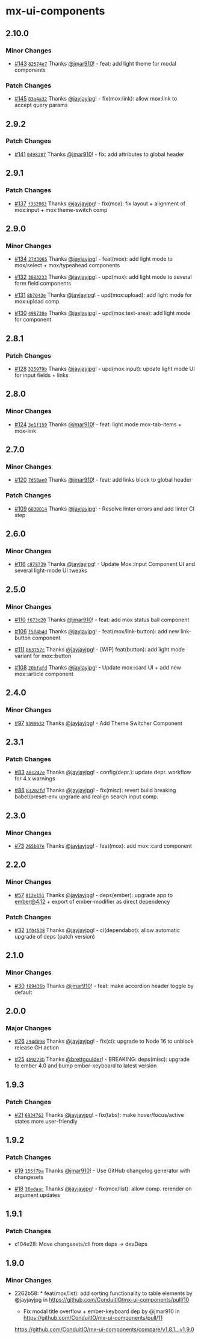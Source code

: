 # mx-ui-components

## 2.10.0

### Minor Changes

- [#143](https://github.com/ConduitIO/mx-ui-components/pull/143) [`82574e7`](https://github.com/ConduitIO/mx-ui-components/commit/82574e7e55e0063554b74b5b600b2f346e1e7ef7) Thanks [@jmar910](https://github.com/jmar910)! - feat: add light theme for modal components

### Patch Changes

- [#145](https://github.com/ConduitIO/mx-ui-components/pull/145) [`83a4a32`](https://github.com/ConduitIO/mx-ui-components/commit/83a4a323be243fcba3948d67f6e6986adc57d4e6) Thanks [@jayjayjpg](https://github.com/jayjayjpg)! - fix(mox:link): allow mox:link to accept query params

## 2.9.2

### Patch Changes

- [#141](https://github.com/ConduitIO/mx-ui-components/pull/141) [`0498287`](https://github.com/ConduitIO/mx-ui-components/commit/0498287fcae1100f602375d649df8ac486d66814) Thanks [@jmar910](https://github.com/jmar910)! - fix: add attributes to global header

## 2.9.1

### Patch Changes

- [#137](https://github.com/ConduitIO/mx-ui-components/pull/137) [`f352083`](https://github.com/ConduitIO/mx-ui-components/commit/f3520838e729090a4b3f3bfa914656b7efdf9d73) Thanks [@jayjayjpg](https://github.com/jayjayjpg)! - fix(mox): fix layout + alignment of mox:input + mox:theme-switch comp

## 2.9.0

### Minor Changes

- [#134](https://github.com/ConduitIO/mx-ui-components/pull/134) [`27d3065`](https://github.com/ConduitIO/mx-ui-components/commit/27d3065b8f230903c25c0cda7084b83aea0acf0a) Thanks [@jayjayjpg](https://github.com/jayjayjpg)! - feat(mox): add light mode to mox/select + mox/typeahead components

- [#132](https://github.com/ConduitIO/mx-ui-components/pull/132) [`3883233`](https://github.com/ConduitIO/mx-ui-components/commit/38832334121110b000e812c3516871d0f6368c5b) Thanks [@jayjayjpg](https://github.com/jayjayjpg)! - upd(mox): add light mode to several form field components

- [#131](https://github.com/ConduitIO/mx-ui-components/pull/131) [`8b7043e`](https://github.com/ConduitIO/mx-ui-components/commit/8b7043e8edb0f24e8b11b7067b04c675825b31be) Thanks [@jayjayjpg](https://github.com/jayjayjpg)! - upd(mox:upload): add light mode for mox:upload comp.

- [#130](https://github.com/ConduitIO/mx-ui-components/pull/130) [`498730e`](https://github.com/ConduitIO/mx-ui-components/commit/498730e39c3a0e7a83240ff969d18630727e987a) Thanks [@jayjayjpg](https://github.com/jayjayjpg)! - upd(mox:text-area): add light mode for component

## 2.8.1

### Patch Changes

- [#128](https://github.com/ConduitIO/mx-ui-components/pull/128) [`325979b`](https://github.com/ConduitIO/mx-ui-components/commit/325979bca19dad731b6ef0a2ce770970c38bde3d) Thanks [@jayjayjpg](https://github.com/jayjayjpg)! - upd(mox:input): update light mode UI for input fields + links

## 2.8.0

### Minor Changes

- [#124](https://github.com/ConduitIO/mx-ui-components/pull/124) [`3e1f159`](https://github.com/ConduitIO/mx-ui-components/commit/3e1f1597a952e7a5a5fcf14ae57caf9ba3535146) Thanks [@jmar910](https://github.com/jmar910)! - feat: light mode mox-tab-items + mox-link

## 2.7.0

### Minor Changes

- [#120](https://github.com/ConduitIO/mx-ui-components/pull/120) [`7d50ae0`](https://github.com/ConduitIO/mx-ui-components/commit/7d50ae015ec901efc8916c979632f5f332771ee8) Thanks [@jmar910](https://github.com/jmar910)! - feat: add links block to global header

### Patch Changes

- [#109](https://github.com/ConduitIO/mx-ui-components/pull/109) [`6830014`](https://github.com/ConduitIO/mx-ui-components/commit/683001451d8dc6d81b357fd3bc276444d907bbe5) Thanks [@jayjayjpg](https://github.com/jayjayjpg)! - Resolve linter errors and add linter CI step

## 2.6.0

### Minor Changes

- [#116](https://github.com/ConduitIO/mx-ui-components/pull/116) [`c878739`](https://github.com/ConduitIO/mx-ui-components/commit/c878739e26047787b97db886835cb2600b1a6da1) Thanks [@jayjayjpg](https://github.com/jayjayjpg)! - Update Mox::Input Component UI and several light-mode UI tweaks

## 2.5.0

### Minor Changes

- [#110](https://github.com/ConduitIO/mx-ui-components/pull/110) [`f673d20`](https://github.com/ConduitIO/mx-ui-components/commit/f673d20f8e4f313ed95a36d8dea04a852f4a6fe5) Thanks [@jmar910](https://github.com/jmar910)! - feat: add mox status ball component

- [#106](https://github.com/ConduitIO/mx-ui-components/pull/106) [`f5f4b4d`](https://github.com/ConduitIO/mx-ui-components/commit/f5f4b4d6d86f812c1ccfe4812259a230efed661f) Thanks [@jayjayjpg](https://github.com/jayjayjpg)! - feat(mox/link-button): add new link-button component

- [#111](https://github.com/ConduitIO/mx-ui-components/pull/111) [`863757c`](https://github.com/ConduitIO/mx-ui-components/commit/863757cfa94e29b31c756c3630eef1dcfd3f005d) Thanks [@jayjayjpg](https://github.com/jayjayjpg)! - [WIP] feat(button): add light mode variant for mox::button

- [#108](https://github.com/ConduitIO/mx-ui-components/pull/108) [`20bfafd`](https://github.com/ConduitIO/mx-ui-components/commit/20bfafd1d8ffe7701f18d2499061050190a93dd0) Thanks [@jayjayjpg](https://github.com/jayjayjpg)! - Update mox::card UI + add new mox::article component

## 2.4.0

### Minor Changes

- [#97](https://github.com/ConduitIO/mx-ui-components/pull/97) [`9399632`](https://github.com/ConduitIO/mx-ui-components/commit/939963276c8994217c223fbb8fe2cf730b06569a) Thanks [@jayjayjpg](https://github.com/jayjayjpg)! - Add Theme Switcher Component

## 2.3.1

### Patch Changes

- [#83](https://github.com/ConduitIO/mx-ui-components/pull/83) [`a8c247e`](https://github.com/ConduitIO/mx-ui-components/commit/a8c247eb8e0f381556b0f5bd8a90e3861893d1b7) Thanks [@jayjayjpg](https://github.com/jayjayjpg)! - config(depr.): update depr. workflow for 4.x warnings

- [#86](https://github.com/ConduitIO/mx-ui-components/pull/86) [`83202fd`](https://github.com/ConduitIO/mx-ui-components/commit/83202fd819605c32749e96e19617b079ca7f9390) Thanks [@jayjayjpg](https://github.com/jayjayjpg)! - fix(misc): revert build breaking babel/preset-env upgrade and realign search input comp.

## 2.3.0

### Minor Changes

- [#73](https://github.com/ConduitIO/mx-ui-components/pull/73) [`265b07e`](https://github.com/ConduitIO/mx-ui-components/commit/265b07e48a937f9424e16c6983aaa4dcc4bbfe7f) Thanks [@jayjayjpg](https://github.com/jayjayjpg)! - feat(mox): add mox::card component

## 2.2.0

### Minor Changes

- [#57](https://github.com/ConduitIO/mx-ui-components/pull/57) [`812e151`](https://github.com/ConduitIO/mx-ui-components/commit/812e15104736b01ce637b2da92afe55b29deff0d) Thanks [@jayjayjpg](https://github.com/jayjayjpg)! - deps(ember): upgrade app to ember@4.12 + export of ember-modifier as direct dependency

### Patch Changes

- [#32](https://github.com/ConduitIO/mx-ui-components/pull/32) [`1f04538`](https://github.com/ConduitIO/mx-ui-components/commit/1f045387bbe607dd4693cc3f684f848e83b3529e) Thanks [@jayjayjpg](https://github.com/jayjayjpg)! - ci(dependabot): allow automatic upgrade of deps (patch version)

## 2.1.0

### Minor Changes

- [#30](https://github.com/ConduitIO/mx-ui-components/pull/30) [`f89436b`](https://github.com/ConduitIO/mx-ui-components/commit/f89436b63c51714f6a30e4768f9d1c3b5d88769a) Thanks [@jmar910](https://github.com/jmar910)! - feat: make accordion header toggle by default

## 2.0.0

### Major Changes

- [#26](https://github.com/ConduitIO/mx-ui-components/pull/26) [`294d098`](https://github.com/ConduitIO/mx-ui-components/commit/294d098b5e74b184779eab666db181212b517503) Thanks [@jayjayjpg](https://github.com/jayjayjpg)! - fix(ci): upgrade to Node 16 to unblock release GH action

- [#25](https://github.com/ConduitIO/mx-ui-components/pull/25) [`4b9273b`](https://github.com/ConduitIO/mx-ui-components/commit/4b9273bb0179e77751997aa2c805e71d71342cb9) Thanks [@brettgoulder](https://github.com/brettgoulder)! - BREAKING: deps(misc): upgrade to ember 4.0 and bump ember-keyboard to latest version

## 1.9.3

### Patch Changes

- [#21](https://github.com/ConduitIO/mx-ui-components/pull/21) [`6934762`](https://github.com/ConduitIO/mx-ui-components/commit/69347629ec56df0faf229a9811c9af551822e1d5) Thanks [@jayjayjpg](https://github.com/jayjayjpg)! - fix(tabs): make hover/focus/active states more user-friendly

## 1.9.2

### Patch Changes

- [#19](https://github.com/ConduitIO/mx-ui-components/pull/19) [`155f7ba`](https://github.com/ConduitIO/mx-ui-components/commit/155f7bae183d71bd440250bbc37f0836c08edf7b) Thanks [@jmar910](https://github.com/jmar910)! - Use GitHub changelog generator with changesets

- [#18](https://github.com/ConduitIO/mx-ui-components/pull/18) [`36edaac`](https://github.com/ConduitIO/mx-ui-components/commit/36edaac5fc5e9a8ed60a327fc46e20717c578785) Thanks [@jayjayjpg](https://github.com/jayjayjpg)! - fix(mox/list): allow comp. rerender on argument updates

## 1.9.1

### Patch Changes

- c104e28: Move changesets/cli from deps -> devDeps

## 1.9.0

### Minor Changes

- 2262b58: \* feat(mox/list): add sorting functionality to table elements by @jayjayjpg in https://github.com/ConduitIO/mx-ui-components/pull/10

  - Fix modal title overflow + ember-keyboard dep by @jmar910 in https://github.com/ConduitIO/mx-ui-components/pull/11

  https://github.com/ConduitIO/mx-ui-components/compare/v1.8.1...v1.9.0
